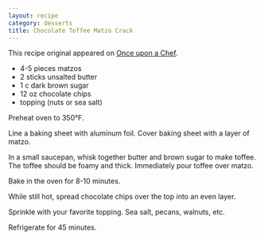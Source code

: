 ```yaml
---
layout: recipe
category: desserts
title: Chocolate Toffee Matzo Crack
---
```


This recipe original appeared on [Once upon a Chef](https://www.onceuponachef.com/recipes/chocolate-toffee-matzo-crack.html).

- 4-5 pieces matzos
- 2 sticks unsalted butter
- 1 c dark brown sugar
- 12 oz chocolate chips
- topping (nuts or sea salt)

Preheat oven to 350°F.

Line a baking sheet with aluminum foil. Cover baking sheet with a layer of matzo.

In a small saucepan, whisk together butter and brown sugar to make toffee. The toffee should be foamy and thick. Immediately pour toffee over matzo.

Bake in the oven for 8-10 minutes.

While still hot, spread chocolate chips over the top into an even layer.

Sprinkle with your favorite topping. Sea salt, pecans, walnuts, etc.

Refrigerate for 45 minutes.
